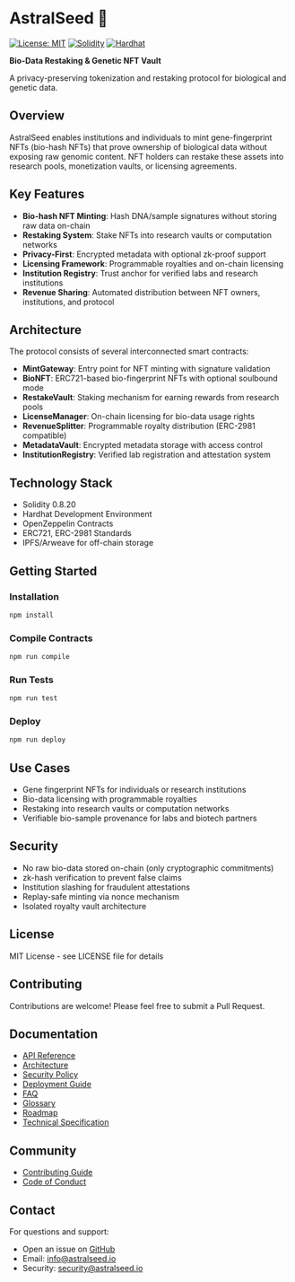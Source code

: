 # AstralSeed 🧬

[![License: MIT](https://img.shields.io/badge/License-MIT-yellow.svg)](https://opensource.org/licenses/MIT)
[![Solidity](https://img.shields.io/badge/Solidity-0.8.20-blue)](https://soliditylang.org/)
[![Hardhat](https://img.shields.io/badge/Hardhat-2.19.0-orange)](https://hardhat.org/)

**Bio-Data Restaking & Genetic NFT Vault**

A privacy-preserving tokenization and restaking protocol for biological and genetic data.

## Overview

AstralSeed enables institutions and individuals to mint gene-fingerprint NFTs (bio-hash NFTs) that prove ownership of biological data without exposing raw genomic content. NFT holders can restake these assets into research pools, monetization vaults, or licensing agreements.

## Key Features

- **Bio-hash NFT Minting**: Hash DNA/sample signatures without storing raw data on-chain
- **Restaking System**: Stake NFTs into research vaults or computation networks
- **Privacy-First**: Encrypted metadata with optional zk-proof support
- **Licensing Framework**: Programmable royalties and on-chain licensing
- **Institution Registry**: Trust anchor for verified labs and research institutions
- **Revenue Sharing**: Automated distribution between NFT owners, institutions, and protocol

## Architecture

The protocol consists of several interconnected smart contracts:

- **MintGateway**: Entry point for NFT minting with signature validation
- **BioNFT**: ERC721-based bio-fingerprint NFTs with optional soulbound mode
- **RestakeVault**: Staking mechanism for earning rewards from research pools
- **LicenseManager**: On-chain licensing for bio-data usage rights
- **RevenueSplitter**: Programmable royalty distribution (ERC-2981 compatible)
- **MetadataVault**: Encrypted metadata storage with access control
- **InstitutionRegistry**: Verified lab registration and attestation system

## Technology Stack

- Solidity 0.8.20
- Hardhat Development Environment
- OpenZeppelin Contracts
- ERC721, ERC-2981 Standards
- IPFS/Arweave for off-chain storage

## Getting Started

### Installation

```bash
npm install
```

### Compile Contracts

```bash
npm run compile
```

### Run Tests

```bash
npm run test
```

### Deploy

```bash
npm run deploy
```

## Use Cases

- Gene fingerprint NFTs for individuals or research institutions
- Bio-data licensing with programmable royalties
- Restaking into research vaults or computation networks
- Verifiable bio-sample provenance for labs and biotech partners

## Security

- No raw bio-data stored on-chain (only cryptographic commitments)
- zk-hash verification to prevent false claims
- Institution slashing for fraudulent attestations
- Replay-safe minting via nonce mechanism
- Isolated royalty vault architecture

## License

MIT License - see LICENSE file for details

## Contributing

Contributions are welcome! Please feel free to submit a Pull Request.

## Documentation

- [API Reference](./docs/API.md)
- [Architecture](./docs/ARCHITECTURE.md)
- [Security Policy](./docs/SECURITY.md)
- [Deployment Guide](./docs/DEPLOYMENT.md)
- [FAQ](./docs/FAQ.md)
- [Glossary](./docs/GLOSSARY.md)
- [Roadmap](./docs/ROADMAP.md)
- [Technical Specification](./docs/TECHNICAL_SPEC.md)

## Community

- [Contributing Guide](./CONTRIBUTING.md)
- [Code of Conduct](./CODE_OF_CONDUCT.md)

## Contact

For questions and support:
- Open an issue on [GitHub](https://github.com/Adolph-Hughes/AstralSeed/issues)
- Email: info@astralseed.io
- Security: security@astralseed.io
